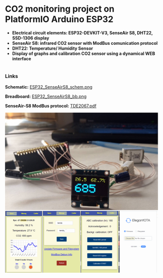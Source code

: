 # CO2 monitoring project on PlatformIO Arduino ESP32
+ **Electrical circuit elements: ESP32-DEVKIT-V3, SenseAir S8, DHT22, SSD-1306 display**
+ **SenseAir S8: infrared CO2 sensor with ModBus comunication protocol**
+ **DHT22: Temperature/ Humidity Sensor**
+ **Display of graphs and calibration CO2 sensor using a dynamical WEB interface**
#
### Links  
**Schematic:** [ESP32_SenseAirS8_schem.png](/Help/ESP32_SenseAirS8_schem.png)

**Breadboard:** [ESP32_SenseAirS8_bb.png](/Help/ESP32_SenseAirS8_bb.png)

**SenseAir-S8 ModBus protocol:** [TDE2067.pdf](https://rmtplusstoragesenseair.blob.core.windows.net/docs/Dev/publicerat/TDE2067.pdf)

![Dysplay](/Help/Display.jpg)
![Web](/Help/Web.png)
